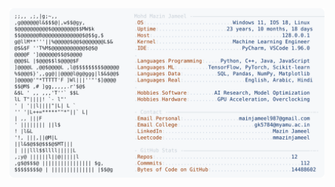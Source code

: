 <picture>
  <source srcset="https://raw.githubusercontent.com/mmazinjameel/mmazinjameel/main/dark_mode.svg?v=1758600772" media="(prefers-color-scheme: dark)">
  <img src="https://raw.githubusercontent.com/mmazinjameel/mmazinjameel/main/light_mode.svg?v=1758600772">
</picture>
